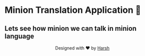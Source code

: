  # Minion Translation Application  🚀
 
 ## Lets see how minion we can talk in minion language
 


 
<p align="center">
Designed with ❤️ by <a href="https://kumarharsh.netlify.app">Harsh</a>
</p>
